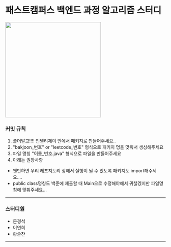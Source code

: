 # 패스트캠퍼스 백엔드 과정 알고리즘 스터디

<img src="https://miro.medium.com/max/1091/1*riWRppNtkZYU1lR3vbInIg.png"  width="300" height="300"/>

### 커밋 규칙
1. 폴더말고!!!! 인텔리제이 안에서 패키지로 만들어주세요..
2. "bakjoon_번호" or "leetcode_번호" 형식으로 패키지 명을 맞춰서 생성해주세요
3. 파일 명칭 "이름_번호.java" 형식으로 파일을 만들어주세요
4. 아래는 권장사항
-    왠만하면 우리 레포지토리 상에서 실행이 될 수 있도록 패키지도 import해주세요....
-    public class명칭도 백준에 제출할 때 Main으로 수정해야해서 귀찮겠지만 파일명칭에 맞춰주세요...
***
### 스터디원
- 문경석
- 이연희
- 황슬찬

***
